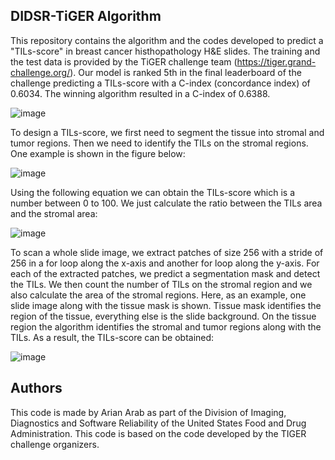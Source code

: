 ## **DIDSR-TiGER Algorithm**

This repository contains the algorithm and the codes developed to predict a "TILs-score" in breast cancer histhopathology H&E slides. The training and the test data is provided by the TiGER challenge team (https://tiger.grand-challenge.org/). Our model is ranked 5th in the final leaderboard of the challenge predicting a TILs-score with a C-index (concordance index) of 0.6034. The winning algorithm resulted in a C-index of 0.6388.

![image](https://user-images.githubusercontent.com/68286434/181017984-7b545385-7203-4c74-8dc8-6592c22b6bb9.png)

To design a TILs-score, we first need to segment the tissue into stromal and tumor regions. Then we need to identify the TILs on the stromal regions. One example is shown in the figure below:

![image](https://user-images.githubusercontent.com/68286434/181020487-3b1ad0cb-91fe-4b2b-8ea6-6fd07f41baf1.png)

Using the following equation we can obtain the TILs-score which is a number between 0 to 100. We just calculate the ratio between the TILs area and the stromal area:

![image](https://user-images.githubusercontent.com/68286434/181020219-354f255f-1d17-4268-b89d-377b7fedd86f.png)

To scan a whole slide image, we extract patches of size 256 with a stride of 256 in a for loop along the x-axis and another for loop along the y-axis. For each of the extracted patches, we predict a segmentation mask and detect the TILs. We then count the number of TILs on the stromal region and we also calculate the area of the stromal regions. Here, as an example, one slide image along with the tissue mask is shown. Tissue mask identifies the region of the tissue, everything else is the slide background. On the tissue region the algorithm identifies the stromal and tumor regions along with the TILs. As a result, the TILs-score can be obtained:

![image](https://user-images.githubusercontent.com/68286434/181023515-2135f75d-1736-4420-b127-6009d2c67d8e.png)

## **Authors**

This code is made by Arian Arab as part of the Division of Imaging, Diagnostics and Software Reliability of the United States Food and Drug Administration. This code is based on the code developed by the TIGER challenge organizers.
